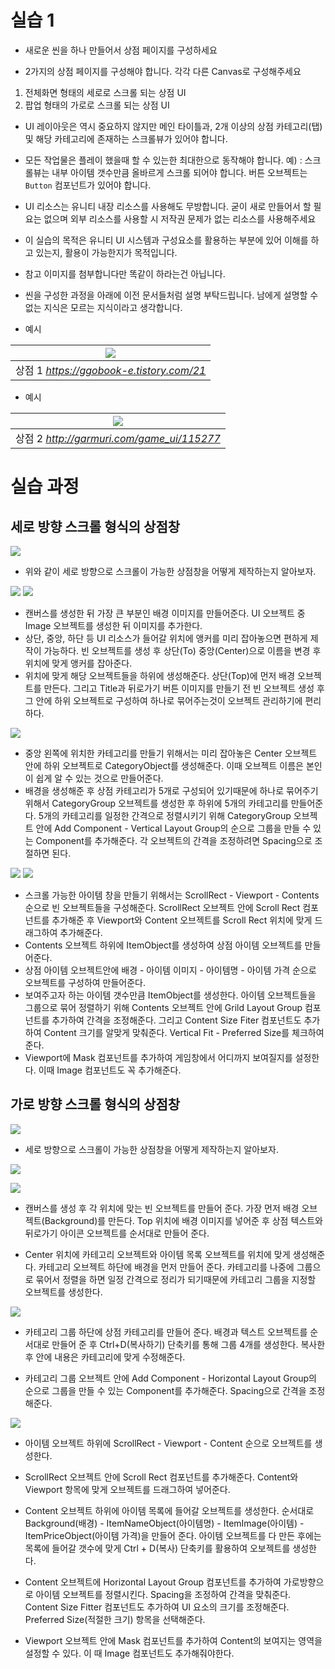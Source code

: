 # 실습 1

* 새로운 씬을 하나 만들어서 상점 페이지를 구성하세요

* 2가지의 상점 페이지를 구성해야 합니다. 각각 다른 Canvas로 구성해주세요

1. 전체화면 형태의 세로로 스크롤 되는 상점 UI
2. 팝업 형태의 가로로 스크롤 되는 상점 UI

* UI 레이아웃은 역시 중요하지 않지만 메인 타이틀과, 2개 이상의 상점 카테고리(탭) 및 해당 카테고리에 존재하는 스크롤뷰가 있어야 합니다.

* 모든 작업물은 플레이 했을때 할 수 있는한 최대한으로 동작해야 합니다. 예) : 스크롤뷰는 내부 아이템 갯수만큼 올바르게 스크롤 되어야 합니다. 버튼 오브젝트는 `Button` 컴포넌트가 있어야 합니다.

* UI 리소스는 유니티 내장 리소스를 사용해도 무방합니다. 굳이 새로 만들어서 할 필요는 없으며 외부 리소스를 사용할 시 저작권 문제가 없는 리소스를 사용해주세요

* 이 실습의 목적은 유니티 UI 시스템과 구성요소를 활용하는 부분에 있어 이해를 하고 있는지, 활용이 가능한지가 목적입니다.

* 참고 이미지를 첨부합니다만 똑같이 하라는건 아닙니다.

* 씬을 구성한 과정을 아래에 이전 문서들처럼 설명 부탁드립니다. 남에게 설명할 수 없는 지식은 모르는 지식이라고 생각합니다.

* 예시

| ![](./Images/UIPractice_2.PNG) |
|:--:|
| 상점 1 *https://ggobook-e.tistory.com/21* |

* 예시

| ![](./Images/UIPractice_3.PNG) |
|:--:|
| 상점 2 *http://garmuri.com/game_ui/115277* |



# 실습 과정

## 세로 방향 스크롤 형식의 상점창
![](./Images/Unity_Test_2_1.PNG)

* 위와 같이 세로 방향으로 스크롤이 가능한 상점창을 어떻게 제작하는지 알아보자.

![](./Images/Unity_Test_2_2.PNG)
![](./Images/Unity_Test_2_3.PNG)

* 캔버스를 생성한 뒤 가장 큰 부분인 배경 이미지를 만들어준다. UI 오브젝트 중 Image 오브젝트를 생성한 뒤 이미지를 추가한다.
* 상단, 중앙, 하단 등 UI 리소스가 들어갈 위치에 앵커를 미리 잡아놓으면 편하게 제작이 가능하다. 빈 오브젝트를 생성 후 상단(To) 중앙(Center)으로 이름을 변경 후 위치에 맞게 앵커를 잡아준다.
* 위치에 맞게 해당 오브젝트들을 하위에 생성해준다. 상단(Top)에 먼저 배경 오브젝트를 만든다. 그리고 Title과 뒤로가기 버튼 이미지를 만들기 전 빈 오브젝트 생성 후 그 안에 하위 오브젝트로 구성하여 하나로 묶어주는것이 오브젝트 관리하기에 편리하다.

![](./Images/Unity_Test_2_4.PNG)

* 중앙 왼쪽에 위치한 카테고리를 만들기 위해서는 미리 잡아놓은 Center 오브젝트 안에 하위 오브젝트로 CategoryObject를 생성해준다. 이때 오브젝트 이름은 본인이 쉽게 알 수 있는 것으로 만들어준다.
* 배경을 생성해준 후 상점 카테고리가 5개로 구성되어 있기때문에 하나로 묶어주기 위해서 CategoryGroup 오브젝트를 생성한 후 하위에 5개의 카테고리를 만들어준다. 5개의 카테고리를 일정한 간격으로 정렬시키기 위해 CategoryGroup 오브젝트 안에 Add Component - Vertical Layout Group의 순으로 그룹을 만들 수 있는 Component를 추가해준다. 각 오브젝트의 간격을 조정하려면 Spacing으로 조절하면 된다.

![](./Images/Unity_Test_2_5.PNG)
![](./Images/Unity_Test_2_6.PNG)

* 스크롤 가능한 아이템 창을 만들기 위해서는 ScrollRect - Viewport - Contents 순으로 빈 오브젝트들을 구성해준다. ScrollRect 오브젝트 안에 Scroll Rect 컴포넌트를 추가해준 후 Viewport와 Content 오브젝트를 Scroll Rect 위치에 맞게 드래그하여 추가해준다.
* Contents 오브젝트 하위에 ItemObject를 생성하여 상점 아이템 오브젝트를 만들어준다. 
* 상점 아이템 오브젝트안에 배경 - 아이템 이미지 - 아이템명 - 아이템 가격 순으로 오브젝트를 구성하여 만들어준다.
* 보여주고자 하는 아이템 갯수만큼 ItemObject를 생성한다. 아이템 오브젝트들을 그룹으로 묶어 정렬하기 위해 Contents 오브젝트 안에 Grild Layout Group 컴포넌트를 추가하여 간격을 조정해준다. 그리고 Content Size Fiter 컴포넌트도 추가하여 Content 크기를 알맞게 맞춰준다. Vertical Fit - Preferred Size를 체크하여 준다.
* Viewport에 Mask 컴포넌트를 추가하여 게임창에서 어디까지 보여질지를 설정한다. 이때 Image 컴포넌트도 꼭 추가해준다.



## 가로 방향 스크롤 형식의 상점창

![](./Images/Unity_Test_3_1.PNG)

* 세로 방향으로 스크롤이 가능한 상점창을 어떻게 제작하는지 알아보자.

![](./Images/Unity_Test_3_2.PNG)

![](./Images/Unity_Test_3_3.PNG)

* 캔버스를 생성 후 각 위치에 맞는 빈 오브젝트를 만들어 준다. 가장 먼저 배경 오브젝트(Background)를 만든다. Top 위치에 배경 이미지를 넣어준 후 상점 텍스트와 뒤로가기 아이콘 오브젝트를 순서대로 만들어 준다.

* Center 위치에 카테고리 오브젝트와 아이템 목록 오브젝트를 위치에 맞게 생성해준다. 카테고리 오브젝트 하단에 배경을 먼저 만들어 준다. 카테고리를 나중에 그룹으로 묶어서 정렬을 하면 일정 간격으로 정리가 되기때문에 카테고리 그룹을 지정할 오브젝트를 생성한다.

![](./Images/Unity_Test_3_4.PNG)

* 카테고리 그룹 하단에 상점 카테고리를 만들어 준다. 배경과 텍스트 오브젝트를 순서대로 만들어 준 후 Ctrl+D(복사하기) 단축키를 통해 그룹 4개를 생성한다. 복사한 후 안에 내용은 카테고리에 맞게 수정해준다.

* 카테고리 그룹 오브젝트 안에 Add Component - Horizontal Layout Group의 순으로 그룹을 만들 수 있는 Component를 추가해준다. Spacing으로 간격을 조정해준다.

![](./Images/Unity_Test_3_5.PNG)


* 아이템 오브젝트 하위에 ScrollRect - Viewport - Content 순으로 오브젝트를 생성한다.

* ScrollRect 오브젝트 안에 Scroll Rect 컴포넌트를 추가해준다. Content와 Viewport 항목에 맞게 오브젝트를 드래그하여 넣어준다.

* Content 오브젝트 하위에 아이템 목록에 들어갈 오브젝트를 생성한다. 순서대로 Background(배경) - ItemNameObject(아이템명) - ItemImage(아이템) - ItemPriceObject(아이템 가격)을 만들어 준다. 아이템 오브젝트를 다 만든 후에는 목록에 들어갈 갯수에 맞게 Ctrl + D(복사) 단축키를 활용하여 오보젝트를 생성한다.

* Content 오브젝트에 Horizontal Layout Group 컴포넌트를 추가하여 가로방향으로 아이템 오브젝트를 정렬시킨다. Spacing을 조정하여 간격을 맞춰준다. Content Size Fitter 컴포넌트도 추가하여 UI 요소의 크기를 조정해준다. Preferred Size(적절한 크기) 항목을 선택해준다.

* Viewport 오브젝트 안에 Mask 컴포넌트를 추가하여 Content의 보여지는 영역을 설정할 수 있다. 이 때 Image 컴포넌트도 추가해줘야한다. 